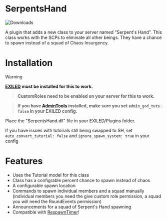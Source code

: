 # SerpentsHand

![Downloads](https://img.shields.io/github/downloads/SnivyFilms/SerpentsHand/total.svg)

A plugin that adds a new class to your server named "Serpent's Hand". This class works with the SCPs to eliminate all other beings. They have a chance to spawn instead of a squad of Chaos Insurgency.

# Installation
> [!WARNING]
> **[EXILED](https://github.com/ExMod-Team/EXILED) must be installed for this to work.**

> **CustomRoles need to be enabled on your server for this to work.**

> **If you have [AdminTools](https://github.com/galaxy119/AdminTools/tree/master/AdminTools) installed, make sure you set `admin_god_tuts: false` in your EXILED config.**

Place the "SerpentsHand.dll" file in your EXILED/Plugins folder.

If you have issues with tutorials still being swapped to SH, set `auto_convert_tutorial: false` and `ignore_spawn_system: true` in your config

# Features
* Uses the Tutorial model for this class
* Class has a configrable percent chance to spawn instead of chaos
* A configurable spawn location
* Commands to spawn individual members and a squad manually (individual members you need the give custom role permission, a squad you will need the RoundEvents permission)
* Announcements for a squad of Serpent's Hand spawning
* Compatible with [RespawnTimer](https://github.com/Michal78900/RespawnTimer)!
